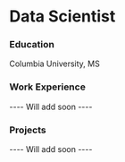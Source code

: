 # Data Scientist

### Education
Columbia University, MS

### Work Experience
---- Will add soon ----

### Projects
---- Will add soon ----


